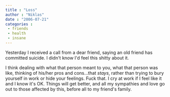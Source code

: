 ```yaml
---
title : "Loss"
author : "Niklas"
date : "2006-07-21"
categories : 
 - friends
 - health
 - insane
---
```


Yesterday I received a call from a dear friend, saying an old friend has committed suicide. I didn't know I'd feel this shitty about it.

I think dealing with what that person meant to you, what that person was like, thinking of his/her pros and cons...that _stays_, rather than trying to bury yourself in work or hide your feelings. Fuck that. I cry at work if I feel like it and I know it's OK. Things will get better, and all my sympathies and love go out to those affected by this, before all to my friend's family.
